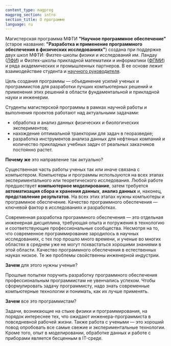 ```yaml
---
content_type: magprog
magprog_section: intro
section_title: О программе
language: ru
---
```


Магистерская программа МФТИ **"Научное программное обеспечение"** (старое название: **"Разработка и применение программного обеспечения в физических исследованиях"**) создана при поддержке двух школ МФТИ: Физтех-школы физики и исследований им. Ландау ([ЛФИ](https://mipt.ru/education/departments/lpr/)) и Физтех-школы прикладной математики и информатики ([ФПМИ](https://mipt.ru/education/departments/fpmi/)) и ряда академических и промышленных партнеров. В ее основе лежит взаимодействие студента и [научного руководителя](#mentors). 

Цель создания программы &mdash; объединение усилий ученых и программистов для разработки лучших компьютерных решений и применения этих решений в области фундаментальной и прикладной науки и инженерии.

Студенты магистерской программы в рамках научной работы и выполнения проектов работают над актуальными задачами: 

* обработка и анализ данных физических и биологических экспериментов;
* нахождение оптимальной траектории для задач в георазведке;
* разработка инструментов анализа данных для нефтяных компаний и количество прикладных учебных задач от реальных заказчиков постоянно растет.

**Почему же** это направление так актуально?

Существенная часть работы ученых так или иначе связана с компьютером. Компьютеры и программы используются на всех этапах экспериментального или теоретического исследования. Любой работе предшествует **компьютерное моделирование**, затем требуется **автоматизация сбора и хранения данных**, **анализ данных** и, наконец, **представление результатов**. На всех этих этапах нужны компьютеры и программное обеспечение. Качество программного обеспечения &mdash; ключевой фактор в исследованиях и разработках.

Современная разработка программного обеспечения &mdash; это отдельная инженерная дисциплина, требующая опыта и погружения в технологию и соответствующие профессиональные сообщества. Несмотря на то, что современное программирование зародилось в научных исследованиях, с тех пор прошло много времени, и ученые во многих областях в среднем уже не могут похвастаться хорошими знаниями в этой области. Качество программного обеспечения в естественных науках низкое. Те же проблемы свойственны инженерной индустрии.

**Зачем** для этого нужны ученые?

Прошлые попытки поручить разработку программного обеспечения профессиональным программистам не увенчались успехом. Чтобы сформулировать задачу программисту, надо знать современные компьютерные технологии и понимать, как их лучше применять.

**Зачем** все это программистам?

Задачи, возникающие на стыке физики и программирования, на порядок интереснее тех, что ожидают инженера-программиста в повседневной рабочей жизни. Также работа с учеными &mdash; это хороший повод опробовать все самые свежие и экспериментальные технологии. Кроме того, опыт в моделировании, обработке данных и работе с приборами является бесценным в IT-среде.
